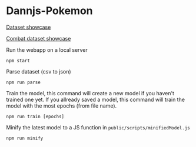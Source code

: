 # Dannjs-Pokemon

[Dataset showcase](https://raw.githack.com/matiasvlevi/Dannjs-Pokemon/v0.1.0/public/index.html)


[Combat dataset showcase](https://raw.githack.com/matiasvlevi/Dannjs-Pokemon/v0.2.0/public/index.html)



Run the webapp on a local server
```
npm start
```

Parse dataset (csv to json)
```
npm run parse
```

Train the model, this command will create a new model if you haven't trained one yet.
If you allready saved a model, this command will train the model with the most epochs (from file name).
```
npm run train [epochs]
```

Minify the latest model to a JS function in `public/scripts/minifiedModel.js`
```
npm run minify
```